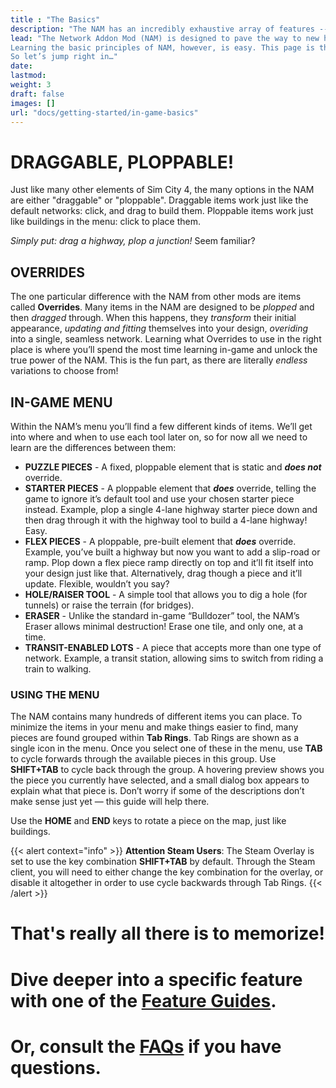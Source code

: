 ```yaml
---
title : "The Basics"
description: "The NAM has an incredibly exhaustive array of features -- understanding these concepts will make it much easier to use various tools in the NAM."
lead: "The Network Addon Mod (NAM) is designed to pave the way to new horizons in Sim City 4, quite literally. There are so many network options in this single mod that learning them can feel off-putting and overwhelming. Frankly, very few players will ever need all of them - there's that many to choose from! 
Learning the basic principles of NAM, however, is easy. This page is the only part you need commit to memory!
So let’s jump right in…"
date:
lastmod: 
weight: 3
draft: false
images: []
url: "docs/getting-started/in-game-basics"
---
```

<!-- markdownlint-disable MD025 -->
# DRAGGABLE, PLOPPABLE!

Just like many other elements of Sim City 4, the many options in the NAM are either "draggable" or "ploppable". Draggable items work just like the default networks: click, and drag to build them. Ploppable items work just like buildings in the menu: click to place them.

_Simply put: drag a highway, plop a junction!_ Seem familiar?

## OVERRIDES

The one particular difference with the NAM from other mods are items called **Overrides**. Many items in the NAM are designed to be _plopped_ and then _dragged_ through. When this happens, they _transform_ their initial appearance, _updating and fitting_ themselves into your design, _overiding_ into a single, seamless network. Learning what Overrides to use in the right place is where you’ll spend the most time learning in-game and unlock the true power of the NAM. This is the fun part, as there are literally _endless_ variations to choose from!

## IN-GAME MENU

Within the NAM’s menu you’ll find a few different kinds of items. We’ll get into where and when to use each tool later on, so for now all we need to learn are the differences between them:

* **PUZZLE PIECES** - A fixed, ploppable element that is static and **_does not_** override.
* **STARTER PIECES** - A ploppable element that **_does_** override, telling the game to ignore it’s default tool and use your chosen starter piece instead. Example, plop a single 4-lane highway starter piece down and then drag through it with the highway tool to build a 4-lane highway! Easy.
* **FLEX PIECES** - A ploppable, pre-built element that **_does_** override. Example, you’ve built a highway but now you want to add a slip-road or ramp. Plop down a flex piece ramp directly on top and it’ll fit itself into your design just like that. Alternatively, drag though a piece and it’ll update. Flexible, wouldn’t you say?
* **HOLE/RAISER TOOL** - A simple tool that allows you to dig a hole (for tunnels) or raise the terrain (for bridges).
* **ERASER** - Unlike the standard in-game “Bulldozer” tool, the NAM’s Eraser allows minimal destruction! Erase one tile, and only one, at a time.
* **TRANSIT-ENABLED LOTS** - A piece that accepts more than one type of network. Example, a transit station, allowing sims to switch from riding a train to walking.

### USING THE MENU

The NAM contains many hundreds of different items you can place. To minimize the items in your menu and make things easier to find, many pieces are found grouped within **Tab Rings**. Tab Rings are shown as a single icon in the menu. Once you select one of these in the menu, use **TAB** to cycle forwards through the available pieces in this group. Use **SHIFT+TAB** to cycle back through the group. A hovering preview shows you the piece you currently have selected, and a small dialog box appears to explain what that piece is. Don’t worry if some of the descriptions don’t make sense just yet — this guide will help there.

Use the **HOME** and **END** keys to rotate a piece on the map, just like buildings.

{{< alert context="info" >}}
**Attention Steam Users**: The Steam Overlay is set to use the key combination **SHIFT+TAB** by default. Through the Steam client, you will need to either change the key combination for the overlay, or disable it altogether in order to use cycle backwards through Tab Rings.
{{< /alert >}}

# That's really all there is to memorize! 

# Dive deeper into a specific feature with one of the [Feature Guides](/docs/feature-guides).

# Or, consult the [FAQs](/docs/getting-started/frequently-asked-questions) if you have questions.